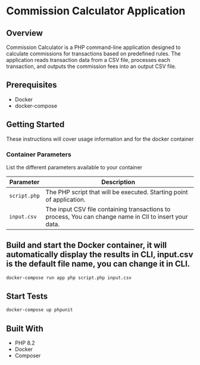# Commission Calculator Application

## Overview
Commission Calculator is a PHP command-line application designed to calculate commissions for transactions based on predefined rules. The application reads transaction data from a CSV file, processes each transaction, and outputs the commission fees into an output CSV file.

## Prerequisites
- Docker
- docker-compose

## Getting Started

These instructions will cover usage information and for the docker container

### Container Parameters

List the different parameters available to your container

| Parameter    | Description                                                                                                             |
|--------------|-------------------------------------------------------------------------------------------------------------------------|
| `script.php` | The PHP script that will be executed. Starting point of application.                                                    |
| `input.csv`  | The input CSV file containing transactions to process, You can change name in ClI to insert your data.                  |

## Build and start the Docker container, it will automatically display the results in CLI, input.csv is the default file name, you can change it in CLI.

```sh
docker-compose run app php script.php input.csv
```

## Start Tests

```sh
docker-compose up phpunit
```

## Built With

- PHP 8.2
- Docker
- Composer

